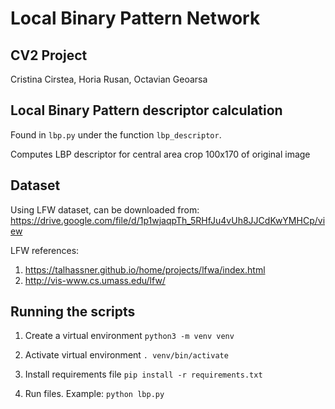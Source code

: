 # Local Binary Pattern Network

## CV2 Project

Cristina Cirstea, Horia Rusan, Octavian Geoarsa

## Local Binary Pattern descriptor calculation

Found in `lbp.py` under the function `lbp_descriptor`.

Computes LBP descriptor for central area crop 100x170 of original image

## Dataset

Using LFW dataset, can be downloaded from:
https://drive.google.com/file/d/1p1wjaqpTh_5RHfJu4vUh8JJCdKwYMHCp/view

LFW references:

1. https://talhassner.github.io/home/projects/lfwa/index.html
2. http://vis-www.cs.umass.edu/lfw/

## Running the scripts

1. Create a virtual environment
`python3 -m venv venv`

2. Activate virtual environment
`. venv/bin/activate`

3. Install requirements file
`pip install -r requirements.txt`

4. Run files. Example:
`python lbp.py`

